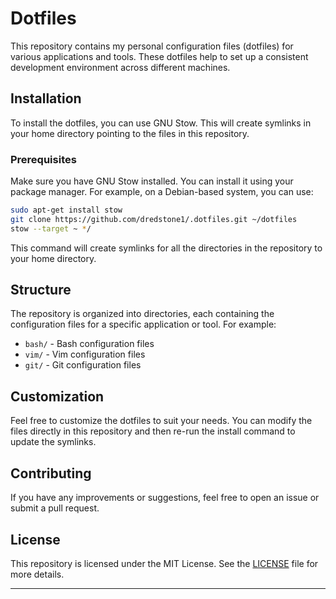 # Dotfiles
This repository contains my personal configuration files (dotfiles) for various applications and tools. These dotfiles help to set up a consistent development environment across different machines.

## Installation

To install the dotfiles, you can use GNU Stow. This will create symlinks in your home directory pointing to the files in this repository.

### Prerequisites

Make sure you have GNU Stow installed. You can install it using your package manager. For example, on a Debian-based system, you can use:

```sh
sudo apt-get install stow
git clone https://github.com/dredstone1/.dotfiles.git ~/dotfiles
stow --target ~ */
```

This command will create symlinks for all the directories in the repository to your home directory.

## Structure

The repository is organized into directories, each containing the configuration files for a specific application or tool. For example:

- `bash/` - Bash configuration files
- `vim/` - Vim configuration files
- `git/` - Git configuration files

## Customization

Feel free to customize the dotfiles to suit your needs. You can modify the files directly in this repository and then re-run the install command to update the symlinks.

## Contributing

If you have any improvements or suggestions, feel free to open an issue or submit a pull request.

## License

This repository is licensed under the MIT License. See the [LICENSE](LICENSE) file for more details.

---
